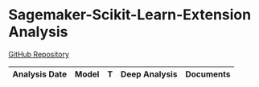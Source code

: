 # Sagemaker-Scikit-Learn-Extension Analysis

[GitHub Repository](https://github.com/aws/sagemaker-scikit-learn-extension)

| Analysis Date | Model | T | Deep Analysis | Documents |
|---------------|-------|---|:-------------:|-----------|